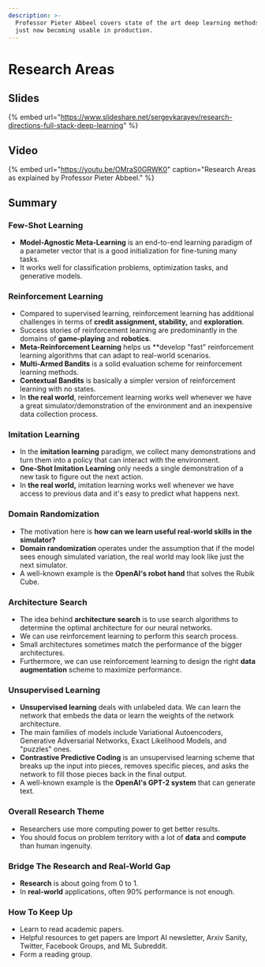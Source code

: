 ```yaml
---
description: >-
  Professor Pieter Abbeel covers state of the art deep learning methods that are
  just now becoming usable in production.
---
```


# Research Areas

## Slides

{% embed url="https://www.slideshare.net/sergeykarayev/research-directions-full-stack-deep-learning" %}

## Video

{% embed url="https://youtu.be/OMraS0GRWK0" caption="Research Areas as explained by Professor Pieter Abbeel." %}

## Summary

### Few-Shot Learning

* **Model-Agnostic Meta-Learning** is an end-to-end learning paradigm of a parameter vector that is a good initialization for fine-tuning many tasks.
* It works well for classification problems, optimization tasks, and generative models.

### Reinforcement Learning

* Compared to supervised learning, reinforcement learning has additional challenges in terms of **credit assignment, stability,** and **exploration**.
* Success stories of reinforcement learning are predominantly in the domains of **game-playing** and **robotics**.
* **Meta-Reinforcement Learning** helps us \*\*develop "fast" reinforcement learning algorithms that can adapt to real-world scenarios.
* **Multi-Armed Bandits** is a solid evaluation scheme for reinforcement learning methods.
* **Contextual Bandits** is basically a simpler version of reinforcement learning with no states.
* In **the real world**, reinforcement learning works well whenever we have a great simulator/demonstration of the environment and an inexpensive data collection process.

### Imitation Learning

* In the **imitation learning** paradigm, we collect many demonstrations and turn them into a policy that can interact with the environment.
* **One-Shot Imitation Learning** only needs a single demonstration of a new task to figure out the next action.
* In **the real world,** imitation learning works well whenever we have access to previous data and it's easy to predict what happens next.

### Domain Randomization

* The motivation here is **how can we learn useful real-world skills in the simulator?**
* **Domain randomization** operates under the assumption that if the model sees enough simulated variation, the real world may look like just the next simulator.
* A well-known example is the **OpenAI's robot hand** that solves the Rubik Cube.

### Architecture Search

* The idea behind **architecture search** is to use search algorithms to determine the optimal architecture for our neural networks.
* We can use reinforcement learning to perform this search process.
* Small architectures sometimes match the performance of the bigger architectures.
* Furthermore, we can use reinforcement learning to design the right **data augmentation** scheme to maximize performance.

### Unsupervised Learning

* **Unsupervised learning** deals with unlabeled data. We can learn the network that embeds the data or learn the weights of the network architecture.
* The main families of models include Variational Autoencoders, Generative Adversarial Networks, Exact Likelihood Models, and "puzzles" ones.
* **Contrastive Predictive Coding** is an unsupervised learning scheme that breaks up the input into pieces, removes specific pieces, and asks the network to fill those pieces back in the final output.
* A well-known example is the **OpenAI's GPT-2 system** that can generate text.

### Overall Research Theme

* Researchers use more computing power to get better results.
* You should focus on problem territory with a lot of **data** and **compute** than human ingenuity.

### Bridge The Research and Real-World Gap

* **Research** is about going from 0 to 1.
* In **real-world** applications, often 90% performance is not enough.

### How To Keep Up

* Learn to read academic papers.
* Helpful resources to get papers are Import AI newsletter, Arxiv Sanity, Twitter, Facebook Groups, and ML Subreddit.
* Form a reading group.

